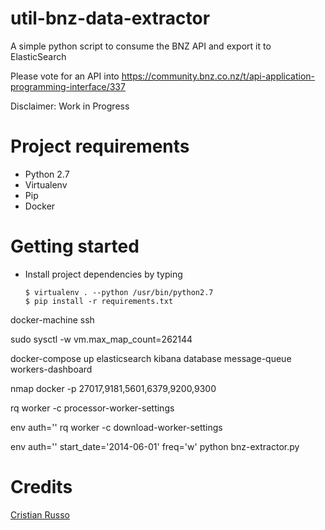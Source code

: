 # util-bnz-data-extractor
A simple python script to consume the BNZ API and export it to ElasticSearch

Please vote for an API into https://community.bnz.co.nz/t/api-application-programming-interface/337

Disclaimer: Work in Progress

# Project requirements

- Python 2.7
- Virtualenv
- Pip
- Docker

# Getting started

- Install project dependencies by typing 
  ```
  $ virtualenv . --python /usr/bin/python2.7 
  $ pip install -r requirements.txt
  ```

docker-machine ssh

sudo sysctl -w vm.max_map_count=262144

docker-compose up elasticsearch kibana database message-queue workers-dashboard 

nmap docker -p 27017,9181,5601,6379,9200,9300

rq worker -c processor-worker-settings

env auth='' rq worker -c download-worker-settings

env auth='' start_date='2014-06-01' freq='w' python bnz-extractor.py 


# Credits 

[Cristian Russo](http://www.cristianmarquez.me)


